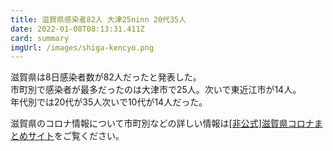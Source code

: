 ```yaml
---
title: 滋賀県感染者82人 大津25ninn 20代35人
date: 2022-01-08T08:13:31.411Z
card: summary
imgUrl: /images/shiga-kencyo.png
---
```

滋賀県は8日感染者数が82人だったと発表した。  
市町別で感染者が最多だったのは大津市で25人。次いで東近江市が14人。  
年代別では20代が35人次いで10代が14人だった。

滋賀県のコロナ情報について市町別などの詳しい情報は[[非公式]滋賀県コロナまとめサイト](https://stopcovid19-shiga.jp)をご覧ください。
